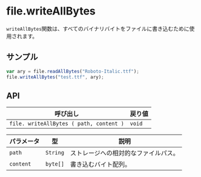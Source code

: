 # file.writeAllBytes

`writeAllBytes`関数は、すべてのバイナリバイトをファイルに書き込むために使用されます。

## サンプル

```javascript
var ary = file.readAllBytes("Roboto-Italic.ttf");
file.writeAllBytes("test.ttf", ary);

```

## API

| 呼び出し | 戻り値 |
|---|---|
| `file. writeAllBytes ( path, content )` | `void` |

| パラメータ | 型 | 説明 |
|---|---|---|
| `path` | `String` | ストレージへの相対的なファイルパス。 |
| `content` | `byte[]` | 書き込むバイト配列。 |